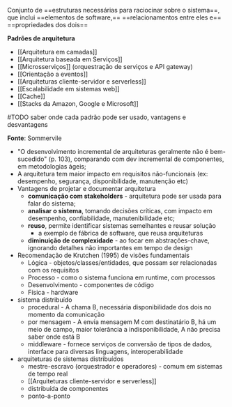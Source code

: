  Conjunto de 
  ==estruturas necessárias para raciocinar sobre o sistema==, 
que inclui 
  ==elementos de software,== 
  ==relacionamentos entre eles e== 
  ==propriedades dos dois==
  
 **Padrões de arquitetura**
* [[Arquitetura em camadas]]
* [[Arquitetura baseada em Serviços]]
* [[Microsserviços]] (orquestração de serviços e API gateway)
* [[Orientação a eventos]]
* [[Arquiteturas cliente-servidor e serverless]]
* [[Escalabilidade em sistemas web]]
* [[Cache]]
* [[Stacks da Amazon, Google e Microsoft]]

#TODO saber onde cada padrão pode ser usado, vantagens e desvantagens




**Fonte**: Sommervile

* "O desenvolvimento incremental de arquiteturas geralmente não é bem-sucedido" (p. 103), comparando com dev incremental de componentes, em metodologias ágeis;
* A arquitetura tem maior impacto em requisitos não-funcionais (ex: desempenho, segurança, disponibilidade, manutenção etc)
* Vantagens de projetar e documentar arquitetura
	* **comunicação com stakeholders** - arquitetura pode ser usada para falar do sistema;
	* **analisar o sistema**, tomando decisões críticas, com impacto em desempenho, confiabilidade, manutenibilidade etc;
	* **reuso**, permite identificar sistemas semelhantes e reusar solução
		* a exemplo de fábrica de software, que reusa arquiteturas
	* **diminuição de complexidade** - ao focar em abstrações-chave, ignorando detalhes não importantes em tempo de design
* Recomendação de Krutchen (1995) de visões fundamentais
	* Lógica - objetos/classes/entidades, que possam ser relacionadas com os requisitos
	* Processo - como o sistema funciona em runtime, com processos
	* Desenvolvimento - componentes de código
	* Física - hardware
* sistema distribuído
	* procedural - A chama B, necessária disponibilidade dos dois no momento da comunicação
	* por mensagem - A envia mensagem M com destinatário B, há um meio de campo, maior tolerância a indisponibilidade, A não precisa saber onde está B
	* middleware - fornece serviços de conversão de tipos de dados, interface para diversas linguagens, interoperabilidade
* arquiteturas de sistemas distribuídos
	* mestre-escravo (orquestrador e operadores) - comum em sistemas de tempo real
	* [[Arquiteturas cliente-servidor e serverless]]
	* distribuída de componentes
	* ponto-a-ponto